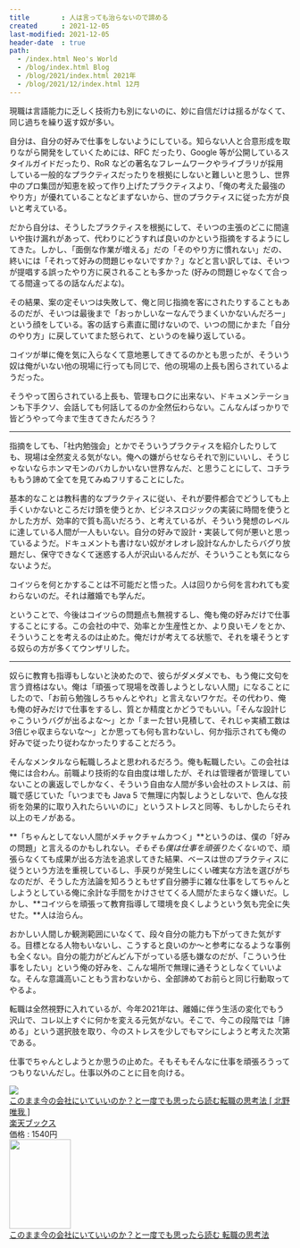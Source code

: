 ```yaml
---
title        : 人は言っても治らないので諦める
created      : 2021-12-05
last-modified: 2021-12-05
header-date  : true
path:
  - /index.html Neo's World
  - /blog/index.html Blog
  - /blog/2021/index.html 2021年
  - /blog/2021/12/index.html 12月
---
```


現職は言語能力に乏しく技術力も別にないのに、妙に自信だけは揺るがなくて、同じ過ちを繰り返す奴が多い。

自分は、自分の好みで仕事をしないようにしている。知らない人と合意形成を取りながら開発をしていくためには、RFC だったり、Google 等が公開しているスタイルガイドだったり、RoR などの著名なフレームワークやライブラリが採用している一般的なプラクティスだったりを根拠にしないと難しいと思うし、世界中のプロ集団が知恵を絞って作り上げたプラクティスより、「俺の考えた最強のやり方」が優れていることなどまずないから、世のプラクティスに従った方が良いと考えている。

だから自分は、そうしたプラクティスを根拠にして、そいつの主張のどこに間違いや抜け漏れがあって、代わりにどうすれば良いのかという指摘をするようにしてきた。しかし、「面倒な作業が増える」だの「そのやり方に慣れない」だの、終いには「それって好みの問題じゃないですか？」などと言い訳しては、そいつが提唱する誤ったやり方に戻されることも多かった (好みの問題じゃなくて合ってる間違ってるの話なんだよな)。

その結果、案の定そいつは失敗して、俺と同じ指摘を客にされたりすることもあるのだが、そいつは最後まで「おっかしいなーなんでうまくいかないんだろー」という顔をしている。客の話すら素直に聞けないので、いつの間にかまた「自分のやり方」に戻していてまた怒られて、というのを繰り返している。

コイツが単に俺を気に入らなくて意地悪してきてるのかとも思ったが、そういう奴は俺がいない他の現場に行っても同じで、他の現場の上長も困らされているようだった。

そうやって困らされている上長も、管理もロクに出来ない、ドキュメンテーションも下手クソ、会話しても何話してるのか全然伝わらない。こんなんばっかりで皆どうやって今まで生きてきたんだろう？

---

指摘をしても、「社内勉強会」とかでそういうプラクティスを紹介したりしても、現場は全然変える気がない。俺への嫌がらせならそれで別にいいし、そうじゃないならホンマモンのバカしかいない世界なんだ、と思うことにして、コチラももう諦めて全てを見てみぬフリすることにした。

基本的なことは教科書的なプラクティスに従い、それが要件都合でどうしても上手くいかないところだけ頭を使うとか、ビジネスロジックの実装に時間を使うとかした方が、効率的で質も高いだろう、と考えているが、そういう発想のレベルに達している人間が一人もいない。自分の好みで設計・実装して何が悪いと思っているようだ。ドキュメントも書けない奴がオレオレ設計なんかしたらバグり放題だし、保守できなくて迷惑する人が沢山いるんだが、そういうことも気にならないようだ。

コイツらを何とかすることは不可能だと悟った。人は回りから何を言われても変わらないのだ。それは離婚でも学んだ。

ということで、今後はコイツらの問題点も無視するし、俺も俺の好みだけで仕事することにする。この会社の中で、効率とか生産性とか、より良いモノをとか、そういうことを考えるのは止めた。俺だけが考えてる状態で、それを壊そうとする奴らの方が多くてウンザリした。

---

奴らに教育も指導もしないと決めたので、彼らがダメダメでも、もう俺に文句を言う資格はない。俺は「頑張って現場を改善しようとしない人間」になることにしたので、「お前ら勉強しろちゃんとやれ」と言えないワケだ。その代わり、俺も俺の好みだけで仕事をするし、質とか精度とかどうでもいい。「そんな設計じゃこういうバグが出るよな～」とか「まーた甘い見積して、それじゃ実績工数は3倍じゃ収まらないな～」とか思っても何も言わないし、何か指示されても俺の好みで従ったり従わなかったりすることだろう。

そんなメンタルなら転職しろよと思われるだろう。俺も転職したい。この会社は俺には合わん。前職より技術的な自由度は増したが、それは管理者が管理していないことの裏返しでしかなく、そういう自由な人間が多い会社のストレスは、前職で感じていた「いつまでも Java 5 で無理に内製しようとしないで、色んな技術を効果的に取り入れたらいいのに」というストレスと同等、もしかしたらそれ以上のモノがある。

**「ちゃんとしてない人間がメチャクチャムカつく」**というのは、僕の「好みの問題」と言えるのかもしれない。*そもそも僕は仕事を頑張りたくない*ので、頑張らなくても成果が出る方法を追求してきた結果、ベースは世のプラクティスに従うという方法を重視しているし、手戻りが発生しにくい確実な方法を選びがちなのだが、そうした方法論を知ろうともせず自分勝手に雑な仕事をしてちゃんとしようとしている俺に余計な手間をかけさせてくる人間がたまらなく嫌いだ。しかし、**コイツらを頑張って教育指導して環境を良くしようという気も完全に失せた。**人は治らん。

おかしい人間しか観測範囲にいなくて、段々自分の能力も下がってきた気がする。目標となる人物もいないし、こうすると良いのか～と参考になるような事例も全くない。自分の能力がどんどん下がっている感も嫌なのだが、「こういう仕事をしたい」という俺の好みを、こんな場所で無理に通そうとしなくていいよな。そんな意識高いこともう言わないから、全部諦めてお前らと同じ行動取ってやるよ。

転職は全然視野に入れているが、今年2021年は、離婚に伴う生活の変化でもう沢山で、コレ以上すぐに何かを変える元気がない。そこで、今この段階では「諦める」という選択肢を取り、今のストレスを少しでもマシにしようと考えた次第である。

仕事でちゃんとしようとか思うの止めた。そもそもそんなに仕事を頑張ろうってつもりないんだし。仕事以外のことに目を向ける。

<div class="ad-rakuten">
  <div class="ad-rakuten-image">
    <a href="https://hb.afl.rakuten.co.jp/hgc/g00q0722.waxyc9ff.g00q0722.waxyd017/?pc=https%3A%2F%2Fitem.rakuten.co.jp%2Fbook%2F15483227%2F&amp;m=http%3A%2F%2Fm.rakuten.co.jp%2Fbook%2Fi%2F19138707%2F">
      <img src="https://thumbnail.image.rakuten.co.jp/@0_mall/book/cabinet/5559/9784478105559.jpg?_ex=128x128">
    </a>
  </div>
  <div class="ad-rakuten-info">
    <div class="ad-rakuten-title">
      <a href="https://hb.afl.rakuten.co.jp/hgc/g00q0722.waxyc9ff.g00q0722.waxyd017/?pc=https%3A%2F%2Fitem.rakuten.co.jp%2Fbook%2F15483227%2F&amp;m=http%3A%2F%2Fm.rakuten.co.jp%2Fbook%2Fi%2F19138707%2F">このまま今の会社にいていいのか？と一度でも思ったら読む転職の思考法 [ 北野 唯我 ]</a>
    </div>
    <div class="ad-rakuten-shop">
      <a href="https://hb.afl.rakuten.co.jp/hgc/g00q0722.waxyc9ff.g00q0722.waxyd017/?pc=https%3A%2F%2Fwww.rakuten.co.jp%2Fbook%2F&amp;m=http%3A%2F%2Fm.rakuten.co.jp%2Fbook%2F">楽天ブックス</a>
    </div>
    <div class="ad-rakuten-price">価格 : 1540円</div>
  </div>
</div>

<div class="ad-amazon">
  <div class="ad-amazon-image">
    <a href="https://www.amazon.co.jp/dp/B07DCLSV6H?tag=neos21-22&amp;linkCode=osi&amp;th=1&amp;psc=1">
      <img src="https://m.media-amazon.com/images/I/61RbQ9XLV6L._SL160_.jpg" width="110" height="160">
    </a>
  </div>
  <div class="ad-amazon-info">
    <div class="ad-amazon-title">
      <a href="https://www.amazon.co.jp/dp/B07DCLSV6H?tag=neos21-22&amp;linkCode=osi&amp;th=1&amp;psc=1">このまま今の会社にいていいのか？と一度でも思ったら読む 転職の思考法</a>
    </div>
  </div>
</div>
